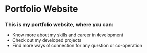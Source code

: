 <h1>Portfolio Website</h1>

<h3>
  This is my portfolio website, where you can:
</h3>

<ul>
  <li>Know more about my skills and career in development</li>
  <li>Check out my developed projects</li>
  <li>Find more ways of connection for any question or co-operation</li>
</ul>
